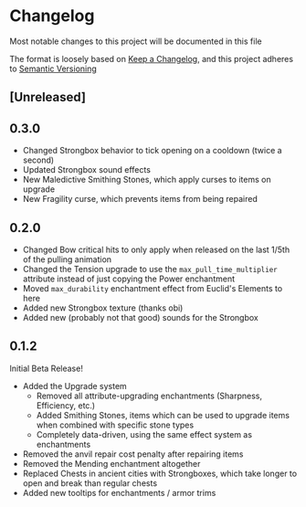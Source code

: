 # Changelog

Most notable changes to this project will be documented in this file

The format is loosely based on [Keep a Changelog](https://keepachangelog.com),
and this project adheres to [Semantic Versioning](https://semver.org)

## [Unreleased]

## 0.3.0

- Changed Strongbox behavior to tick opening on a cooldown (twice a second)
- Updated Strongbox sound effects
- New Maledictive Smithing Stones, which apply curses to items on upgrade
- New Fragility curse, which prevents items from being repaired

## 0.2.0

- Changed Bow critical hits to only apply when released on the last 1/5th of the pulling animation
- Changed the Tension upgrade to use the `max_pull_time_multiplier` attribute instead of just copying the Power enchantment
- Moved `max_durability` enchantment effect from Euclid's Elements to here
- Added new Strongbox texture (thanks obi)
- Added new (probably not that good) sounds for the Strongbox

## 0.1.2
Initial Beta Release!

- Added the Upgrade system
	- Removed all attribute-upgrading enchantments (Sharpness, Efficiency, etc.)
	- Added Smithing Stones, items which can be used to upgrade items when combined with specific stone types
	- Completely data-driven, using the same effect system as enchantments
- Removed the anvil repair cost penalty after repairing items
- Removed the Mending enchantment altogether
- Replaced Chests in ancient cities with Strongboxes, which take longer to open and break than regular chests
- Added new tooltips for enchantments / armor trims

